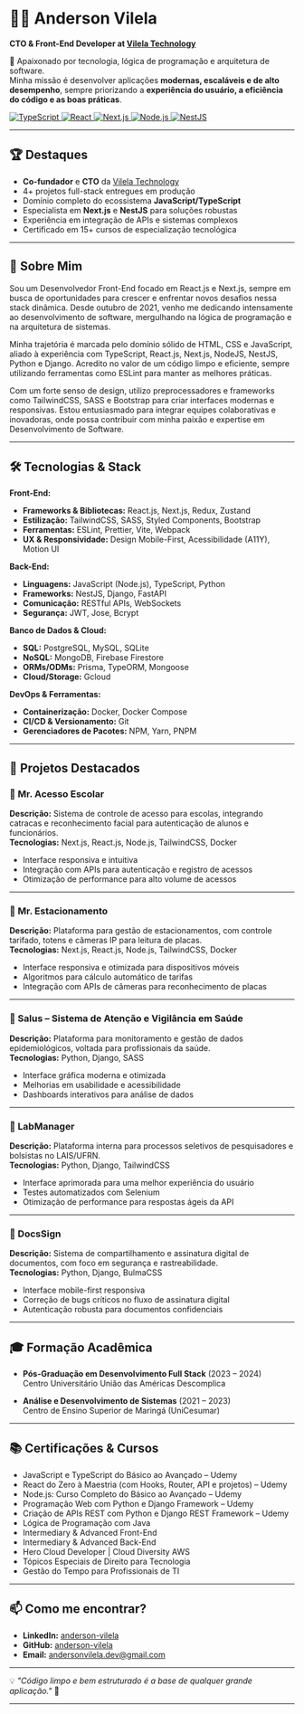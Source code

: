 # 👨‍💻 Anderson Vilela  
**CTO & Front-End Developer at [Vilela Technology](https://www.linkedin.com/company/vilela-technology/about/)**

🚀 Apaixonado por tecnologia, lógica de programação e arquitetura de software.  
Minha missão é desenvolver aplicações **modernas, escaláveis e de alto desempenho**, sempre priorizando a **experiência do usuário, a eficiência do código e as boas práticas**.

<p align="left">
  <a href="https://www.typescriptlang.org/">
    <img alt="TypeScript" src="https://img.shields.io/badge/TypeScript-007ACC?style=for-the-badge&logo=typescript&logoColor=white" />
  </a>
  
  <a href="https://reactjs.org/">
    <img alt="React" src="https://img.shields.io/badge/React-20232A?style=for-the-badge&logo=react&logoColor=61DAFB" />
  </a>
  <a href="https://nextjs.org/">
    <img alt="Next.js" src="https://img.shields.io/badge/Next.js-000000?style=for-the-badge&logo=next.js&logoColor=white" />
  </a>
  
  <a href="https://nodejs.org/">
    <img alt="Node.js" src="https://img.shields.io/badge/Node.js-339933?style=for-the-badge&logo=nodedotjs&logoColor=white" />
  </a>
  <a href="https://nestjs.com/">
    <img alt="NestJS" src="https://img.shields.io/badge/NestJS-E0234E?style=for-the-badge&logo=nestjs&logoColor=white" />
  </a>
</p>

---

## 🏆 Destaques

- **Co-fundador** e **CTO** da [Vilela Technology](https://www.linkedin.com/company/vilela-technology/about/)
- 4+ projetos full-stack entregues em produção
- Domínio completo do ecossistema **JavaScript/TypeScript**
- Especialista em **Next.js** e **NestJS** para soluções robustas
- Experiência em integração de APIs e sistemas complexos
- Certificado em 15+ cursos de especialização tecnológica

---

## 👤 Sobre Mim

Sou um Desenvolvedor Front-End focado em React.js e Next.js, sempre em busca de oportunidades para crescer e enfrentar novos desafios nessa stack dinâmica. Desde outubro de 2021, venho me dedicando intensamente ao desenvolvimento de software, mergulhando na lógica de programação e na arquitetura de sistemas.

Minha trajetória é marcada pelo domínio sólido de HTML, CSS e JavaScript, aliado à experiência com TypeScript, React.js, Next.js, NodeJS, NestJS, Python e Django. Acredito no valor de um código limpo e eficiente, sempre utilizando ferramentas como ESLint para manter as melhores práticas.

Com um forte senso de design, utilizo preprocessadores e frameworks como TailwindCSS, SASS e Bootstrap para criar interfaces modernas e responsivas. Estou entusiasmado para integrar equipes colaborativas e inovadoras, onde possa contribuir com minha paixão e expertise em Desenvolvimento de Software.

---

## 🛠 Tecnologias & Stack

**Front-End:**  
- **Frameworks & Bibliotecas:** React.js, Next.js, Redux, Zustand  
- **Estilização:** TailwindCSS, SASS, Styled Components, Bootstrap  
- **Ferramentas:** ESLint, Prettier, Vite, Webpack  
- **UX & Responsividade:** Design Mobile-First, Acessibilidade (A11Y), Motion UI  

**Back-End:**  
- **Linguagens:** JavaScript (Node.js), TypeScript, Python  
- **Frameworks:** NestJS, Django, FastAPI  
- **Comunicação:** RESTful APIs, WebSockets  
- **Segurança:** JWT, Jose, Bcrypt  

**Banco de Dados & Cloud:**  
- **SQL:** PostgreSQL, MySQL, SQLite  
- **NoSQL:** MongoDB, Firebase Firestore  
- **ORMs/ODMs:** Prisma, TypeORM, Mongoose  
- **Cloud/Storage:** Gcloud  

**DevOps & Ferramentas:**  
- **Containerização:** Docker, Docker Compose  
- **CI/CD & Versionamento:** Git  
- **Gerenciadores de Pacotes:** NPM, Yarn, PNPM

---

## 🚀 Projetos Destacados

### 🔹 Mr. Acesso Escolar  
**Descrição:** Sistema de controle de acesso para escolas, integrando catracas e reconhecimento facial para autenticação de alunos e funcionários.  
**Tecnologias:** Next.js, React.js, Node.js, TailwindCSS, Docker  
- Interface responsiva e intuitiva  
- Integração com APIs para autenticação e registro de acessos  
- Otimização de performance para alto volume de acessos

---

### 🔹 Mr. Estacionamento  
**Descrição:** Plataforma para gestão de estacionamentos, com controle tarifado, totens e câmeras IP para leitura de placas.  
**Tecnologias:** Next.js, React.js, Node.js, TailwindCSS, Docker  
- Interface responsiva e otimizada para dispositivos móveis  
- Algoritmos para cálculo automático de tarifas  
- Integração com APIs de câmeras para reconhecimento de placas

---

### 🔹 Salus – Sistema de Atenção e Vigilância em Saúde  
**Descrição:** Plataforma para monitoramento e gestão de dados epidemiológicos, voltada para profissionais da saúde.  
**Tecnologias:** Python, Django, SASS  
- Interface gráfica moderna e otimizada  
- Melhorias em usabilidade e acessibilidade  
- Dashboards interativos para análise de dados

---

### 🔹 LabManager  
**Descrição:** Plataforma interna para processos seletivos de pesquisadores e bolsistas no LAIS/UFRN.  
**Tecnologias:** Python, Django, TailwindCSS  
- Interface aprimorada para uma melhor experiência do usuário  
- Testes automatizados com Selenium  
- Otimização de performance para respostas ágeis da API

---

### 🔹 DocsSign  
**Descrição:** Sistema de compartilhamento e assinatura digital de documentos, com foco em segurança e rastreabilidade.  
**Tecnologias:** Python, Django, BulmaCSS  
- Interface mobile-first responsiva  
- Correção de bugs críticos no fluxo de assinatura digital  
- Autenticação robusta para documentos confidenciais

---

## 🎓 Formação Acadêmica

- **Pós-Graduação em Desenvolvimento Full Stack** (2023 – 2024)  
  Centro Universitário União das Américas Descomplica  

- **Análise e Desenvolvimento de Sistemas** (2021 – 2023)  
  Centro de Ensino Superior de Maringá (UniCesumar)

---

## 📚 Certificações & Cursos

- JavaScript e TypeScript do Básico ao Avançado – Udemy  
- React do Zero à Maestria (com Hooks, Router, API e projetos) – Udemy  
- Node.js: Curso Completo do Básico ao Avançado – Udemy  
- Programação Web com Python e Django Framework – Udemy  
- Criação de APIs REST com Python e Django REST Framework – Udemy  
- Lógica de Programação com Java  
- Intermediary & Advanced Front-End  
- Intermediary & Advanced Back-End  
- Hero Cloud Developer | Cloud Diversity AWS  
- Tópicos Especiais de Direito para Tecnologia  
- Gestão do Tempo para Profissionais de TI

---

## 📫 Como me encontrar?

- **LinkedIn:** [anderson-vilela](https://www.linkedin.com/in/anderson-vilela)  
- **GitHub:** [anderson-vilela](https://github.com/anderson-vilela)  
- **Email:** [andersonvilela.dev@gmail.com](mailto:andersonvilela.dev@gmail.com)

---

💡 _"Código limpo e bem estruturado é a base de qualquer grande aplicação."_ 🚀

---


